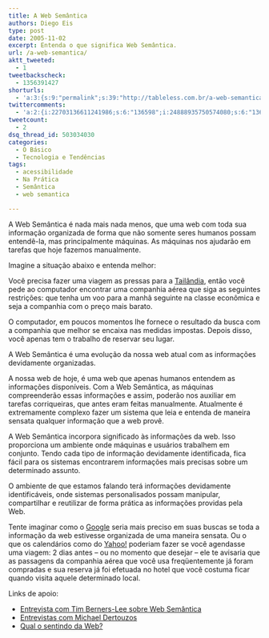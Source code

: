 ```yaml
---
title: A Web Semântica
authors: Diego Eis
type: post
date: 2005-11-02
excerpt: Entenda o que significa Web Semântica.
url: /a-web-semantica/
aktt_tweeted:
  - 1
tweetbackscheck:
  - 1356391427
shorturls:
  - 'a:3:{s:9:"permalink";s:39:"http://tableless.com.br/a-web-semantica";s:7:"tinyurl";s:26:"http://tinyurl.com/3n5m3j2";s:4:"isgd";s:19:"http://is.gd/CiuB6K";}'
twittercomments:
  - 'a:2:{i:22703136611241986;s:6:"136598";i:24888935750574080;s:6:"136670";}'
tweetcount:
  - 2
dsq_thread_id: 503034030
categories:
  - O Básico
  - Tecnologia e Tendências
tags:
  - acessibilidade
  - Na Prática
  - Semântica
  - web semantica

---
```

A Web Semântica é nada mais nada menos, que uma web com toda sua informação organizada de forma que não somente seres humanos possam entendê-la, mas principalmente máquinas. As máquinas nos ajudarão em tarefas que hoje fazemos manualmente.

Imagine a situação abaixo e entenda melhor:
  
Você precisa fazer uma viagem as pressas para a [Tailândia][1], então você pede ao computador encontrar uma companhia aérea que siga as seguintes restrições: que tenha um voo para a manhã seguinte na classe econômica e seja a companhia com o preço mais barato.
  
O computador, em poucos momentos lhe fornece o resultado da busca com a companhia que melhor se encaixa nas medidas impostas. Depois disso, você apenas tem o trabalho de reservar seu lugar.

A Web Semântica é uma evolução da nossa web atual com as informações devidamente organizadas.
  
A nossa web de hoje, é uma web que apenas humanos entendem as informações disponíveis. Com a Web Semântica, as máquinas compreenderão essas informações e assim, poderão nos auxiliar em tarefas corriqueiras, que antes eram feitas manualmente. Atualmente é extremamente complexo fazer um sistema que leia e entenda de maneira sensata qualquer informação que a web provê.

A Web Semântica incorpora significado às informações da web. Isso proporciona um ambiente onde máquinas e usuários trabalhem em conjunto. Tendo cada tipo de informação devidamente identificada, fica fácil para os sistemas encontrarem informações mais precisas sobre um determinado assunto.

O ambiente de que estamos falando terá informações devidamente identificáveis, onde sistemas personalisados possam manipular, compartilhar e reutilizar de forma prática as informações providas pela Web.

Tente imaginar como o [Google][2] seria mais preciso em suas buscas se toda a informação da web estivesse organizada de uma maneira sensata. Ou o que os calendários como do [Yahoo!][3] poderiam fazer se você agendasse uma viagem: 2 dias antes &#8211; ou no momento que desejar &#8211; ele te avisaria que as passagens da companhia aérea que você usa freqüentemente já foram compradas e sua reserva já foi efetuada no hotel que você costuma ficar quando visita aquele determinado local.

Links de apoio:

  * [Entrevista com Tim Berners-Lee sobre Web Semântica][4]
  * [Entrevistas com Michael Dertouzos][5]
  * [Qual o sentindo da Web?][6]

 [1]: http://www.asia-atlas.com/thailand.htm
 [2]: http://www.google.com/
 [3]: http://www.yahoo.com/
 [4]: http://www.consortiuminfo.org/bulletins/semanticweb.php
 [5]: http://www.dimap.ufrn.br/%7Ejair/piu/artigos/Dertouzos.html
 [6]: http://www.comciencia.br/reportagens/internet/net08.htm